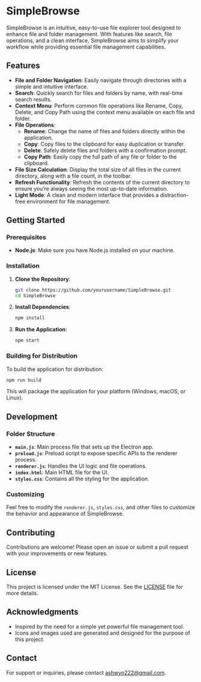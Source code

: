 # SimpleBrowse

SimpleBrowse is an intuitive, easy-to-use file explorer tool designed to enhance file and folder management. With features like search, file operations, and a clean interface, SimpleBrowse aims to simplify your workflow while providing essential file management capabilities.

## Features

- **File and Folder Navigation**: Easily navigate through directories with a simple and intuitive interface.
- **Search**: Quickly search for files and folders by name, with real-time search results.
- **Context Menu**: Perform common file operations like Rename, Copy, Delete, and Copy Path using the context menu available on each file and folder.
- **File Operations**: 
  - **Rename**: Change the name of files and folders directly within the application.
  - **Copy**: Copy files to the clipboard for easy duplication or transfer.
  - **Delete**: Safely delete files and folders with a confirmation prompt.
  - **Copy Path**: Easily copy the full path of any file or folder to the clipboard.
- **File Size Calculation**: Display the total size of all files in the current directory, along with a file count, in the toolbar.
- **Refresh Functionality**: Refresh the contents of the current directory to ensure you’re always seeing the most up-to-date information.
- **Light Mode**: A clean and modern interface that provides a distraction-free environment for file management.

## Getting Started

### Prerequisites

- **Node.js**: Make sure you have Node.js installed on your machine.

### Installation

1. **Clone the Repository**:
   ```bash
   git clone https://github.com/yourusername/SimpleBrowse.git
   cd SimpleBrowse
   ```

2. **Install Dependencies**:
   ```bash
   npm install
   ```

3. **Run the Application**:
   ```bash
   npm start
   ```

### Building for Distribution

To build the application for distribution:

```bash
npm run build
```

This will package the application for your platform (Windows, macOS, or Linux).

## Development

### Folder Structure

- **`main.js`**: Main process file that sets up the Electron app.
- **`preload.js`**: Preload script to expose specific APIs to the renderer process.
- **`renderer.js`**: Handles the UI logic and file operations.
- **`index.html`**: Main HTML file for the UI.
- **`styles.css`**: Contains all the styling for the application.

### Customizing

Feel free to modify the `renderer.js`, `styles.css`, and other files to customize the behavior and appearance of SimpleBrowse.

## Contributing

Contributions are welcome! Please open an issue or submit a pull request with your improvements or new features.

## License

This project is licensed under the MIT License. See the [LICENSE](LICENSE) file for more details.

## Acknowledgments

- Inspired by the need for a simple yet powerful file management tool.
- Icons and images used are generated and designed for the purpose of this project.

## Contact

For support or inquiries, please contact [ashwyn222@gmail.com](mailto:ashwyn222@gmail.com).
